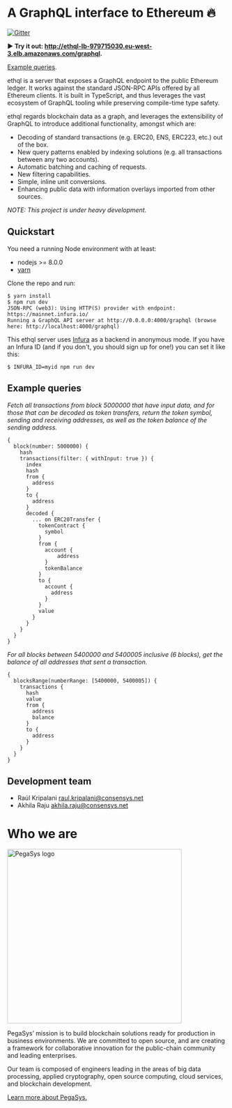 # A GraphQL interface to Ethereum 🔥

[![Gitter](https://img.shields.io/gitter/room/ethql/lobby.js.svg?style=for-the-badge)](https://gitter.im/ethql/Lobby)

**▶️ Try it out: http://ethql-lb-979715030.eu-west-3.elb.amazonaws.com/graphql.**

[Example queries](#example-queries).

ethql is a server that exposes a GraphQL endpoint to the public Ethereum ledger. It works against the standard JSON-RPC
APIs offered by all Ethereum clients. It is built in TypeScript, and thus leverages the vast ecosystem of GraphQL
tooling while preserving compile-time type safety.

ethql regards blockchain data as a graph, and leverages the extensibility of GraphQL to introduce additional
functionality, amongst which are:

- Decoding of standard transactions (e.g. ERC20, ENS, ERC223, etc.) out of the box.
- New query patterns enabled by indexing solutions (e.g. all transactions between any two accounts).
- Automatic batching and caching of requests.
- New filtering capabilities.
- Simple, inline unit conversions.
- Enhancing public data with information overlays imported from other sources.

_NOTE: This project is under heavy development._

## Quickstart

You need a running Node environment with at least:

- nodejs >= 8.0.0
- [yarn](https://yarnpkg.com/)

Clone the repo and run:

```
$ yarn install
$ npm run dev
JSON-RPC (web3): Using HTTP(S) provider with endpoint: https://mainnet.infura.io/
Running a GraphQL API server at http://0.0.0.0:4000/graphql (browse here: http://localhost:4000/graphql)
```

This ethql server uses [Infura](https://infura.io/) as a backend in anonymous mode. If you have an Infura ID (and if you
don't, you should sign up for one!) you can set it like this:

```
$ INFURA_ID=myid npm run dev
```

## Example queries

_Fetch all transactions from block 5000000 that have input data, and for those that can be decoded as token transfers, return the token symbol, sending and receiving addresses, as well as the token balance of the sending address._

```
{
  block(number: 5000000) {
    hash
    transactions(filter: { withInput: true }) {
      index
      hash
      from {
        address
      }
      to {
        address
      }
      decoded {
        ... on ERC20Transfer {
          tokenContract {
            symbol
          }
          from {
            account {
            	address
            }
            tokenBalance
          }
          to {
            account {
              address
            }
          }
          value
        }
      }
    }
  }
}
```

_For all blocks between 5400000 and 5400005 inclusive (6 blocks), get the balance of all addresses that sent a transaction._

```
{
  blocksRange(numberRange: [5400000, 5400005]) {
    transactions {
      hash
      value
      from {
        address
        balance
      }
      to {
        address
      }
    }
  }
}
```


## Development team

- Raúl Kripalani <raul.kripalani@consensys.net>
- Akhila Raju <akhila.raju@consensys.net>

# Who we are

<a href="https://pegasys.tech/?utm_source=github&utm_medium=source&utm_campaign=ethql" rel="nofollow"><img src="https://raw.github.com/ConsenSys/ethql/master/logo.svg?sanitize=true" alt="PegaSys logo" data-canonical-src="https://raw.github.com/ConsenSys/ethql/master/logo.svg?sanitize=true" width="400"></a>

PegaSys’ mission is to build blockchain solutions ready for production in business environments. We are committed to
open source, and are creating a framework for collaborative innovation for the public-chain community and leading
enterprises.

Our team is composed of engineers leading in the areas of big data processing, applied cryptography, open source
computing, cloud services, and blockchain development.

[Learn more about PegaSys.](https://pegasys.tech/?utm_source=github&utm_medium=source&utm_campaign=ethql)
